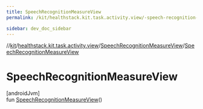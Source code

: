 ```yaml
---
title: SpeechRecognitionMeasureView
permalink: /kit/healthstack.kit.task.activity.view/-speech-recognition-measure-view/-speech-recognition-measure-view.html

sidebar: dev_doc_sidebar
---
```

//[kit](../../../index.html)/[healthstack.kit.task.activity.view](../index.html)/[SpeechRecognitionMeasureView](index.html)/[SpeechRecognitionMeasureView](-speech-recognition-measure-view.html)



# SpeechRecognitionMeasureView



[androidJvm]\
fun [SpeechRecognitionMeasureView](-speech-recognition-measure-view.html)()




